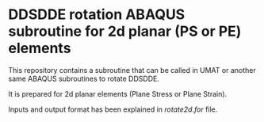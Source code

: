 # DDSDDE rotation ABAQUS subroutine for 2d planar (PS or PE) elements

This repository contains a subroutine that can be called in UMAT or another same ABAQUS subroutines to rotate DDSDDE.

It is prepared for 2d planar elements (Plane Stress or Plane Strain).

Inputs and output format has been explained in *rotate2d.for* file.
